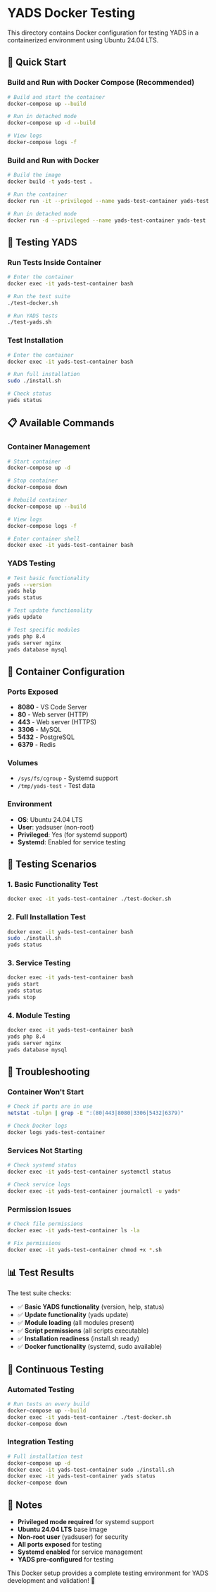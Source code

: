# YADS Docker Testing

This directory contains Docker configuration for testing YADS in a containerized environment using Ubuntu 24.04 LTS.

## 🐳 **Quick Start**

### **Build and Run with Docker Compose (Recommended)**
```bash
# Build and start the container
docker-compose up --build

# Run in detached mode
docker-compose up -d --build

# View logs
docker-compose logs -f
```

### **Build and Run with Docker**
```bash
# Build the image
docker build -t yads-test .

# Run the container
docker run -it --privileged --name yads-test-container yads-test

# Run in detached mode
docker run -d --privileged --name yads-test-container yads-test
```

## 🧪 **Testing YADS**

### **Run Tests Inside Container**
```bash
# Enter the container
docker exec -it yads-test-container bash

# Run the test suite
./test-docker.sh

# Run YADS tests
./test-yads.sh
```

### **Test Installation**
```bash
# Enter the container
docker exec -it yads-test-container bash

# Run full installation
sudo ./install.sh

# Check status
yads status
```

## 📋 **Available Commands**

### **Container Management**
```bash
# Start container
docker-compose up -d

# Stop container
docker-compose down

# Rebuild container
docker-compose up --build

# View logs
docker-compose logs -f

# Enter container shell
docker exec -it yads-test-container bash
```

### **YADS Testing**
```bash
# Test basic functionality
yads --version
yads help
yads status

# Test update functionality
yads update

# Test specific modules
yads php 8.4
yads server nginx
yads database mysql
```

## 🔧 **Container Configuration**

### **Ports Exposed**
- **8080** - VS Code Server
- **80** - Web server (HTTP)
- **443** - Web server (HTTPS)
- **3306** - MySQL
- **5432** - PostgreSQL
- **6379** - Redis

### **Volumes**
- `/sys/fs/cgroup` - Systemd support
- `/tmp/yads-test` - Test data

### **Environment**
- **OS**: Ubuntu 24.04 LTS
- **User**: yadsuser (non-root)
- **Privileged**: Yes (for systemd support)
- **Systemd**: Enabled for service testing

## 🚀 **Testing Scenarios**

### **1. Basic Functionality Test**
```bash
docker exec -it yads-test-container ./test-docker.sh
```

### **2. Full Installation Test**
```bash
docker exec -it yads-test-container bash
sudo ./install.sh
yads status
```

### **3. Service Testing**
```bash
docker exec -it yads-test-container bash
yads start
yads status
yads stop
```

### **4. Module Testing**
```bash
docker exec -it yads-test-container bash
yads php 8.4
yads server nginx
yads database mysql
```

## 🐛 **Troubleshooting**

### **Container Won't Start**
```bash
# Check if ports are in use
netstat -tulpn | grep -E ":(80|443|8080|3306|5432|6379)"

# Check Docker logs
docker logs yads-test-container
```

### **Services Not Starting**
```bash
# Check systemd status
docker exec -it yads-test-container systemctl status

# Check service logs
docker exec -it yads-test-container journalctl -u yads*
```

### **Permission Issues**
```bash
# Check file permissions
docker exec -it yads-test-container ls -la

# Fix permissions
docker exec -it yads-test-container chmod +x *.sh
```

## 📊 **Test Results**

The test suite checks:
- ✅ **Basic YADS functionality** (version, help, status)
- ✅ **Update functionality** (yads update)
- ✅ **Module loading** (all modules present)
- ✅ **Script permissions** (all scripts executable)
- ✅ **Installation readiness** (install.sh ready)
- ✅ **Docker functionality** (systemd, sudo available)

## 🔄 **Continuous Testing**

### **Automated Testing**
```bash
# Run tests on every build
docker-compose up --build
docker exec -it yads-test-container ./test-docker.sh
docker-compose down
```

### **Integration Testing**
```bash
# Full installation test
docker-compose up -d
docker exec -it yads-test-container sudo ./install.sh
docker exec -it yads-test-container yads status
docker-compose down
```

## 📝 **Notes**

- **Privileged mode required** for systemd support
- **Ubuntu 24.04 LTS** base image
- **Non-root user** (yadsuser) for security
- **All ports exposed** for testing
- **Systemd enabled** for service management
- **YADS pre-configured** for testing

This Docker setup provides a complete testing environment for YADS development and validation! 🎉
